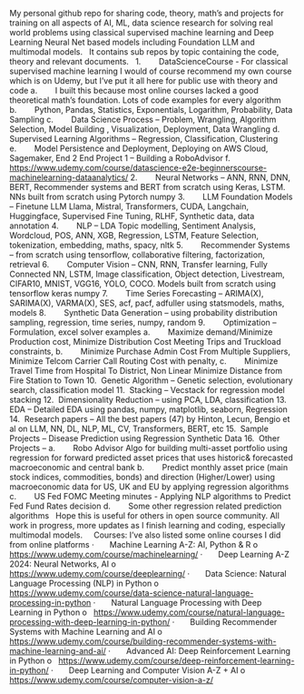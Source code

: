 My personal github repo for sharing code, theory, math’s and projects for training on all aspects of AI, ML, data science research for solving real world problems using classical supervised machine learning and Deep Learning Neural Net based models including Foundation LLM and multimodal models.
 
It contains sub repos by topic containing the code, theory and relevant documents.
 
1.        DataScienceCourse - For classical supervised machine learning I would of course recommend my own course which is on Udemy, but I’ve put it all here for public use with theory and code
	a.        I built this because most online courses lacked a good theoretical math’s foundation. Lots of code examples for every algorithm
	b.        Python, Pandas, Statistics, Exponentials, Logarithm, Probability, Data Sampling
	c.        Data Science Process – Problem, Wrangling, Algorithm Selection, Model Building , Visualization, Deployment, Data Wrangling
	d.        Supervised Learning Algorithms – Regression, Classification, Clustering
	e.        Model Persistence and Deployment, Deploying on AWS Cloud, Sagemaker, End 2 End Project 1 – Building a RoboAdvisor
	f.           https://www.udemy.com/course/datascience-e2e-beginnerscourse-machinelearning-dataanalytics/
2.        Neural Networks – ANN, RNN, DNN, BERT, Recommender systems and BERT from scratch using Keras, LSTM. NNs built from scratch using Pytorch numpy
3.        LLM Foundation Models – Finetune LLM Llama, Mistral, Transformers, CUDA, Langchain, Huggingface, Supervised Fine Tuning, RLHF, Synthetic data, data annotation
4.        NLP – LDA Topic modelling, Sentiment Analysis, Wordcloud, POS, ANN, XGB, Regression, LSTM, Feature Selection, tokenization, embedding, maths, spacy, nltk
5.        Recommender Systems – from scratch using tensorflow, collaborative filtering, factorization, retrieval
6.        Computer Vision – CNN, RNN, Transfer learning, Fully Connected NN, LSTM, Image classification, Object detection, Livestream, CIFAR10, MNIST, VGG16, YOLO, COCO. Models built from scratch using tensorflow keras numpy
7.        Time Series Forecasting – ARIMA(X), SARIMA(X), VARMA(X), SES, acf, pacf, adfuller using statsmodels, maths, models
8.        Synthetic Data Generation – using probability distribution sampling, regression, time series, numpy, random
9.        Optimization – Formulation, excel solver examples
a.        Maximize demand/Minimize Production cost, Minimize Distribution Cost Meeting Trips and Truckload constraints,
b.        Minimize Purchase Admin Cost From Multiple Suppliers, Minimize Telcom Carrier Call Routing Cost with penalty,
c.        Minimize Travel Time from Hospital To District, Non Linear Minimize Distance from Fire Station to Town
10.  Genetic Algorithm – Genetic selection, evolutionary search, classification model
11.  Stacking – Vecstack for regression model stacking
12.  Dimensionality Reduction – using PCA, LDA, classification
13.  EDA – Detailed EDA using pandas, numpy, matplotlib, seaborn, Regression
14.  Research papers – All the best papers (47) by Hinton, Lecun, Bengio et al on LLM, NN, DL, NLP, ML, CV, Transformers, BERT, etc
15.  Sample Projects – Disease Prediction using Regression Synthetic Data
16.  Other Projects –
	a.        Robo Advisor Algo for building multi-asset portfolio using regression for forward predicted asset prices that uses historic& forecasted macroeconomic and central bank
	b.        Predict monthly asset price (main stock indices, commodities, bonds) and direction (Higher/Lower) using macroeconomic data for US, UK and EU by applying regression algorithms
	c.        US Fed FOMC Meeting minutes - Applying NLP algorithms to Predict Fed Fund Rates decision
	d.        Some other regression related prediction algorithms
 
Hope this is useful for others in open source community. All work in progress, more updates as I finish learning and coding, especially multimodal models.
 
 
Courses:
I’ve also listed some online courses I did from online platforms
·       Machine Learning A-Z: AI, Python & R
	o   https://www.udemy.com/course/machinelearning/
·       Deep Learning A-Z 2024: Neural Networks, AI
	o   https://www.udemy.com/course/deeplearning/
·       Data Science: Natural Language Processing (NLP) in Python
	o   https://www.udemy.com/course/data-science-natural-language-processing-in-python
·       Natural Language Processing with Deep Learning in Python
	o   https://www.udemy.com/course/natural-language-processing-with-deep-learning-in-python/
·       Building Recommender Systems with Machine Learning and AI
	o   https://www.udemy.com/course/building-recommender-systems-with-machine-learning-and-ai/
·       Advanced AI: Deep Reinforcement Learning in Python
	o   https://www.udemy.com/course/deep-reinforcement-learning-in-python/
·       Deep Learning and Computer Vision A-Z + AI
	o   https://www.udemy.com/course/computer-vision-a-z/
 
